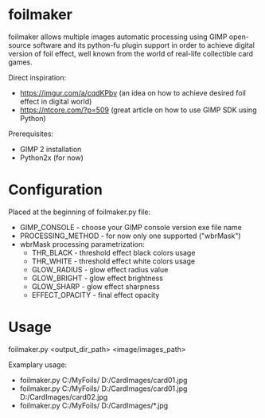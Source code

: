 # foilmaker
foilmaker allows multiple images automatic processing using GIMP open-source software and its python-fu plugin support in order to achieve digital version of foil effect, well known from the world of real-life collectible card games.

Direct inspiration:
* https://imgur.com/a/cqdKPbv (an idea on how to achieve desired foil effect in digital world)
* https://ntcore.com/?p=509 (great article on how to use GIMP SDK using Python)

Prerequisites:
* GIMP 2 installation
* Python2x (for now)

# Configuration
Placed at the beginning of foilmaker.py file:

* GIMP_CONSOLE - choose your GIMP console version exe file name
* PROCESSING_METHOD - for now only one supported ("wbrMask") 
* wbrMask processing parametrization:
	* THR_BLACK - threshold effect black colors usage
	* THR_WHITE - threshold effect white colors usage
	* GLOW_RADIUS - glow effect radius value
	* GLOW_BRIGHT - glow effect brightness
	* GLOW_SHARP - glow effect sharpness
	* EFFECT_OPACITY - final effect opacity

# Usage
foilmaker.py <output_dir_path> <image/images_path>

Examplary usage:
* foilmaker.py C:/MyFoils/ D:/CardImages/card01.jpg
* foilmaker.py C:/MyFoils/ D:/CardImages/card01.jpg D:/CardImages/card02.jpg
* foilmaker.py C:/MyFoils/ D:/CardImages/*.jpg

